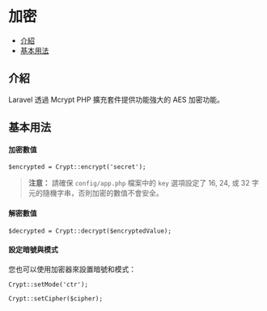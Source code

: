 # 加密

- [介紹](#introduction)
- [基本用法](#basic-usage)

<a name="introduction"></a>
## 介紹

Laravel 透過 Mcrypt PHP 擴充套件提供功能強大的 AES 加密功能。

<a name="basic-usage"></a>
## 基本用法

#### 加密數值

	$encrypted = Crypt::encrypt('secret');

> **注意：** 請確保 `config/app.php` 檔案中的 `key` 選項設定了 16, 24, 或 32 字元的隨機字串，否則加密的數值不會安全。

#### 解密數值

	$decrypted = Crypt::decrypt($encryptedValue);

#### 設定暗號與模式

您也可以使用加密器來設置暗號和模式：

	Crypt::setMode('ctr');

	Crypt::setCipher($cipher);
